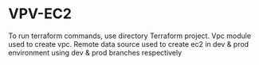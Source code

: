 # VPV-EC2
To run terraform commands, use directory Terraform project. Vpc module used to create vpc. Remote data source used to create ec2 in dev & prod environment using dev & prod branches respectively
